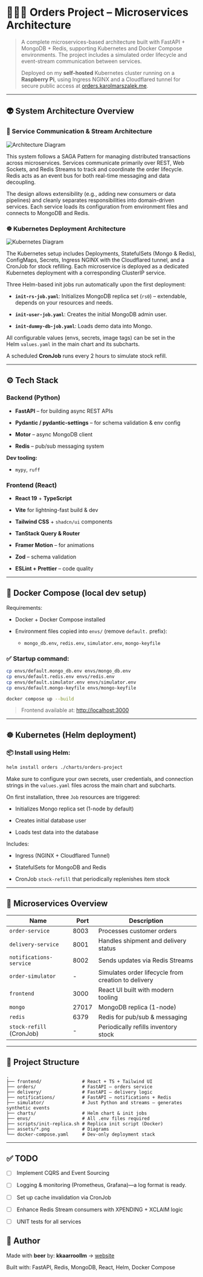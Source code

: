 # 🧙🏻‍♂️ Orders Project – Microservices Architecture

> A complete microservices-based architecture built with FastAPI + MongoDB + Redis, supporting Kubernetes and Docker Compose environments. The project includes a simulated order lifecycle and event-stream communication between services. 
> 
> Deployed on my **self-hosted** Kubernetes cluster running on a **Raspberry Pi**, using Ingress NGINX and a Cloudflared tunnel for secure public access at [orders.karolmarszalek.me](https://orders.karolmarszalek.me/).
---

## 👽 System Architecture Overview

### 🦕 Service Communication & Stream Architecture

![Architecture Diagram](assets/arch-diagram.svg)

This system follows a SAGA Pattern for managing distributed transactions across microservices. Services communicate primarily over REST, Web Sockets, and Redis Streams to track and coordinate the order lifecycle. Redis acts as an event bus for both real-time messaging and data decoupling.

The design allows extensibility (e.g., adding new consumers or data pipelines) and cleanly separates responsibilities into domain-driven services. Each service loads its configuration from environment files and connects to MongoDB and Redis.


### ☸️ Kubernetes Deployment Architecture

![Kubernetes Diagram](assets/orders-project-v2.svg)

The Kubernetes setup includes Deployments, StatefulSets (Mongo & Redis), ConfigMaps, Secrets, Ingress NGINX with the Cloudflared tunnel, and a CronJob for stock refilling. Each microservice is deployed as a dedicated Kubernetes deployment with a corresponding ClusterIP service.

Three Helm-based init jobs run automatically upon the first deployment:

- **`init-rs-job.yaml`**: Initializes MongoDB replica set (`rs0`) – extendable, depends on your resources and needs.
     
- **`init-user-job.yaml`**: Creates the initial MongoDB admin user.
    
- **`init-dummy-db-job.yaml`**: Loads demo data into Mongo.
    

All configurable values (envs, secrets, image tags) can be set in the Helm `values.yaml` in the main chart and its subcharts.

A scheduled **CronJob** runs every 2 hours to simulate stock refill.

---

## ⚙️ Tech Stack

### Backend (Python)

- **FastAPI** – for building async REST APIs
    
- **Pydantic / pydantic-settings** – for schema validation & env config
    
- **Motor** – async MongoDB client
    
- **Redis** – pub/sub messaging system
    

**Dev tooling:**

- `mypy`, `ruff`
    

### Frontend (React)

- **React 19** + **TypeScript**
    
- **Vite** for lightning-fast build & dev
    
- **Tailwind CSS** + `shadcn/ui` components
    
- **TanStack Query & Router**
    
- **Framer Motion** – for animations
    
- **Zod** – schema validation
    
- **ESLint + Prettier** – code quality
    

---

## 🐳 Docker Compose (local dev setup)

Requirements:

- Docker + Docker Compose installed
    
- Environment files copied into `envs/` (remove `default.` prefix):
    
    - `mongo_db.env`, `redis.env`, `simulator.env`, `mongo-keyfile`
        

### ✅ Startup command:

```bash
cp envs/default.mongo_db.env envs/mongo_db.env
cp envs/default.redis.env envs/redis.env
cp envs/default.simulator.env envs/simulator.env
cp envs/default.mongo-keyfile envs/mongo-keyfile

docker compose up --build
```

> Frontend available at: [http://localhost:3000](http://localhost:3000/)

---

## ☸️ Kubernetes (Helm deployment)

### 📦 Install using Helm:

```bash
helm install orders ./charts/orders-project
```

Make sure to configure your own secrets, user credentials, and connection strings in the `values.yaml` files across the main chart and subcharts.

On first installation, three `Job` resources are triggered:

- Initializes Mongo replica set (1-node by default)
    
- Creates initial database user
    
- Loads test data into the database
    

Includes:

- Ingress (NGINX + Cloudflared Tunnel)
    
- StatefulSets for MongoDB and Redis
    
- CronJob `stock-refill` that periodically replenishes item stock
    

---

## 🧩 Microservices Overview

| Name                     | Port  | Description                                         |
|--------------------------|-------|-----------------------------------------------------|
| `order-service`          | 8003  | Processes customer orders                           |
| `delivery-service`       | 8001  | Handles shipment and delivery status                |
| `notifications-service`  | 8002  | Sends updates via Redis Streams                     |
| `order-simulator`        | -     | Simulates order lifecycle from creation to delivery |
| `frontend`               | 3000  | React UI built with modern tooling                  |
| `mongo`                  | 27017 | MongoDB replica (1-node)                            |
| `redis`                  | 6379  | Redis for pub/sub & messaging                       |
| `stock-refill` (CronJob) | -     | Periodically refills inventory stock                |

---

## 📁 Project Structure

```plaintext
.
├── frontend/               # React + TS + Tailwind UI
├── orders/                 # FastAPI – orders service
├── delivery/               # FastAPI – delivery logic
├── notifications/          # FastAPI – notifications + Redis
├── simulator/              # Just Python and streams – generates synthetic events
├── charts/                 # Helm chart & init jobs
├── envs/                   # All .env files required
├── scripts/init-replica.sh # Replica init script (Docker)
├── assets/*.png            # Diagrams
└── docker-compose.yaml     # Dev-only deployment stack
```

---

## ✅ TODO

- [ ]  Implement CQRS and Event Sourcing
    
- [ ]  Logging & monitoring (Prometheus, Grafana)—a log format is ready.
    
- [ ]  Set up cache invalidation via CronJob
    
- [ ]  Enhance Redis Stream consumers with XPENDING + XCLAIM logic

- [ ]  UNIT tests for all services 
    


## 🍺 Author

Made with **beer** by: **kkaarroollm** → [website](https://karolmarszalek.me/)  

Built with: FastAPI, Redis, MongoDB, React, Helm, Docker Compose

